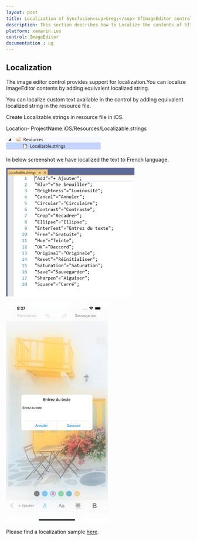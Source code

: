 ```yaml
---
layout: post
title: Localization of Syncfusion<sup>&reg;</sup> SfImageEditor control
description: This section describes how to Localize the contents of SfImageEditor control for Xamarin.iOS platform
platform: xamarin.ios
control: ImageEditor
documentation : ug
---
```


## Localization

The image editor control provides support for localization.You can localize ImageEditor contents by adding equivalent localized string.

You can localize custom text available in the control by adding equivalent localized string in the resource file.

Create Localizable.strings in resource file in iOS.

Location- ProjectName.iOS/Resources/Localizable.strings

![SfImageEditor](ImageEditor_images/iosresources.png)

In below screenshot we have localized the text to French language.

![SfImageEditor](ImageEditor_images/ioslocalizable.png)

![SfImageEditor](ImageEditor_images/localization.png)

Please find a localization sample [here](https://github.com/SyncfusionExamples/Image-Editor-localization-sample-for-native-platforms/tree/main/Localization_iOS).